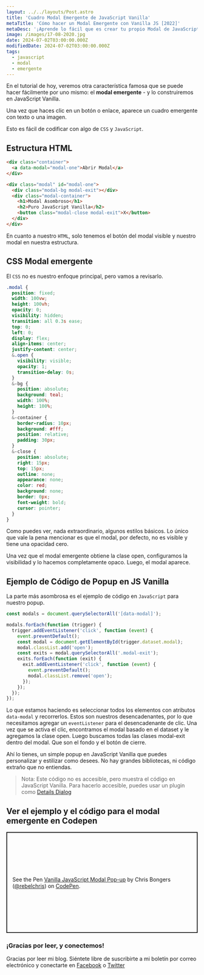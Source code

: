 ```yaml
---
layout: ../../layouts/Post.astro
title: 'Cuadro Modal Emergente de JavaScript Vanilla'
metaTitle: 'Cómo hacer un Modal Emergente con Vanilla JS [2022]'
metaDesc: '¡Aprende lo fácil que es crear tu propio Modal de JavaScript! En este tutorial, crearemos un cuadro emergente para mostrar información importante al usuario.'
image: /images/17-08-2020.jpg
date: 2024-07-02T03:00:00.000Z
modifiedDate: 2024-07-02T03:00:00.000Z
tags:
  - javascript
  - modal
  - emergente
---
```


En el tutorial de hoy, veremos otra característica famosa que se puede hacer fácilmente por uno mismo: el **modal emergente** - y lo construiremos en JavaScript Vanilla.

Una vez que haces clic en un botón o enlace, aparece un cuadro emergente con texto o una imagen.

Esto es fácil de codificar con algo de `CSS` y `JavaScript`.

## Estructura HTML

```html
<div class="container">
  <a data-modal="modal-one">Abrir Modal</a>
</div>

<div class="modal" id="modal-one">
  <div class="modal-bg modal-exit"></div>
  <div class="modal-container">
    <h1>Modal Asombroso</h1>
    <h2>Puro JavaScript Vanilla</h2>
    <button class="modal-close modal-exit">X</button>
  </div>
</div>
```

En cuanto a nuestro `HTML`, solo tenemos el botón del modal visible y nuestro modal en nuestra estructura.

## CSS Modal emergente

El `CSS` no es nuestro enfoque principal, pero vamos a revisarlo.

```css
.modal {
  position: fixed;
  width: 100vw;
  height: 100vh;
  opacity: 0;
  visibility: hidden;
  transition: all 0.3s ease;
  top: 0;
  left: 0;
  display: flex;
  align-items: center;
  justify-content: center;
  &.open {
    visibility: visible;
    opacity: 1;
    transition-delay: 0s;
  }
  &-bg {
    position: absolute;
    background: teal;
    width: 100%;
    height: 100%;
  }
  &-container {
    border-radius: 10px;
    background: #fff;
    position: relative;
    padding: 30px;
  }
  &-close {
    position: absolute;
    right: 15px;
    top: 15px;
    outline: none;
    appearance: none;
    color: red;
    background: none;
    border: 0px;
    font-weight: bold;
    cursor: pointer;
  }
}
```

Como puedes ver, nada extraordinario, algunos estilos básicos. Lo único que vale la pena mencionar es que el modal, por defecto, no es visible y tiene una opacidad cero.

Una vez que el modal emergente obtiene la clase open, configuramos la visibilidad y lo hacemos completamente opaco. Luego, el modal aparece.

## Ejemplo de Código de Popup en JS Vanilla

La parte más asombrosa es el ejemplo de código en `JavaScript` para nuestro popup.

```js
const modals = document.querySelectorAll('[data-modal]');

modals.forEach(function (trigger) {
  trigger.addEventListener('click', function (event) {
    event.preventDefault();
    const modal = document.getElementById(trigger.dataset.modal);
    modal.classList.add('open');
    const exits = modal.querySelectorAll('.modal-exit');
    exits.forEach(function (exit) {
      exit.addEventListener('click', function (event) {
        event.preventDefault();
        modal.classList.remove('open');
      });
    });
  });
});
```

Lo que estamos haciendo es seleccionar todos los elementos con atributos `data-modal` y recorrerlos. Estos son nuestros desencadenantes, por lo que necesitamos agregar un `eventListener` para el desencadenante de clic.
Una vez que se activa el clic, encontramos el modal basado en el dataset y le agregamos la clase open.
Luego buscamos todas las clases modal-exit dentro del modal.
Que son el fondo y el botón de cierre.

Ahí lo tienes, un simple popup en JavaScript Vanilla que puedes personalizar y estilizar como desees. No hay grandes bibliotecas, ni código extraño que no entiendas.

> Nota: Este código no es accesible, pero muestra el código en JavaScript Vanilla. Para hacerlo accesible, puedes usar un plugin como [Details Dialog](https://github.com/github/details-dialog-element)

## Ver el ejemplo y el código para el modal emergente en Codepen

<p class="codepen" data-height="265" data-theme-id="dark" data-default-tab="js,result" data-user="rebelchris" data-slug-hash="MWyyLXR" style="height: 265px; box-sizing: border-box; display: flex; align-items: center; justify-content: center; border: 2px solid; margin: 1em 0; padding: 1em;" data-pen-title="Vanilla JavaScript Modal Pop-up">
  <span>See the Pen <a href="https://codepen.io/rebelchris/pen/MWyyLXR">
  Vanilla JavaScript Modal Pop-up</a> by Chris Bongers (<a href="https://codepen.io/rebelchris">@rebelchris</a>)
  on <a href="https://codepen.io">CodePen</a>.</span>
</p>
<script async src="https://static.codepen.io/assets/embed/ei.js"></script>

### ¡Gracias por leer, y conectemos!

Gracias por leer mi blog. Siéntete libre de suscribirte a mi boletín por correo electrónico y conectarte en [Facebook](https://www.facebook.com/DailyDevTipsBlog) o [Twitter](https://twitter.com/DailyDevTips1)
